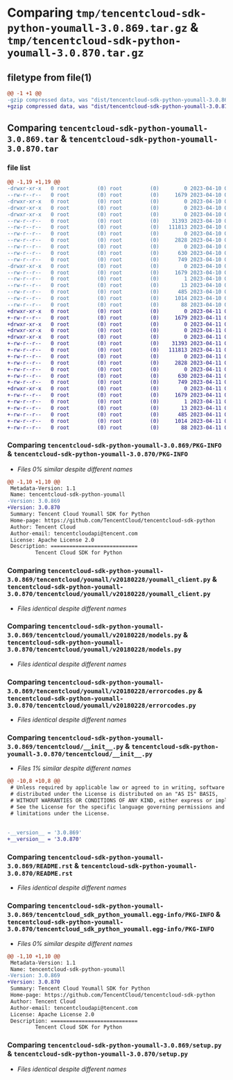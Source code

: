 # Comparing `tmp/tencentcloud-sdk-python-youmall-3.0.869.tar.gz` & `tmp/tencentcloud-sdk-python-youmall-3.0.870.tar.gz`

## filetype from file(1)

```diff
@@ -1 +1 @@
-gzip compressed data, was "dist/tencentcloud-sdk-python-youmall-3.0.869.tar", last modified: Mon Apr 10 03:19:06 2023, max compression
+gzip compressed data, was "dist/tencentcloud-sdk-python-youmall-3.0.870.tar", last modified: Tue Apr 11 04:04:41 2023, max compression
```

## Comparing `tencentcloud-sdk-python-youmall-3.0.869.tar` & `tencentcloud-sdk-python-youmall-3.0.870.tar`

### file list

```diff
@@ -1,19 +1,19 @@
-drwxr-xr-x   0 root         (0) root         (0)        0 2023-04-10 03:19:06.000000 tencentcloud-sdk-python-youmall-3.0.869/
--rw-r--r--   0 root         (0) root         (0)     1679 2023-04-10 03:19:06.000000 tencentcloud-sdk-python-youmall-3.0.869/PKG-INFO
-drwxr-xr-x   0 root         (0) root         (0)        0 2023-04-10 03:19:06.000000 tencentcloud-sdk-python-youmall-3.0.869/tencentcloud/
-drwxr-xr-x   0 root         (0) root         (0)        0 2023-04-10 03:19:06.000000 tencentcloud-sdk-python-youmall-3.0.869/tencentcloud/youmall/
-drwxr-xr-x   0 root         (0) root         (0)        0 2023-04-10 03:19:06.000000 tencentcloud-sdk-python-youmall-3.0.869/tencentcloud/youmall/v20180228/
--rw-r--r--   0 root         (0) root         (0)    31393 2023-04-10 03:19:05.000000 tencentcloud-sdk-python-youmall-3.0.869/tencentcloud/youmall/v20180228/youmall_client.py
--rw-r--r--   0 root         (0) root         (0)   111813 2023-04-10 03:19:05.000000 tencentcloud-sdk-python-youmall-3.0.869/tencentcloud/youmall/v20180228/models.py
--rw-r--r--   0 root         (0) root         (0)        0 2023-04-10 03:19:05.000000 tencentcloud-sdk-python-youmall-3.0.869/tencentcloud/youmall/v20180228/__init__.py
--rw-r--r--   0 root         (0) root         (0)     2828 2023-04-10 03:19:05.000000 tencentcloud-sdk-python-youmall-3.0.869/tencentcloud/youmall/v20180228/errorcodes.py
--rw-r--r--   0 root         (0) root         (0)        0 2023-04-10 03:19:05.000000 tencentcloud-sdk-python-youmall-3.0.869/tencentcloud/youmall/__init__.py
--rw-r--r--   0 root         (0) root         (0)      630 2023-04-10 03:19:05.000000 tencentcloud-sdk-python-youmall-3.0.869/tencentcloud/__init__.py
--rw-r--r--   0 root         (0) root         (0)      749 2023-04-10 03:19:05.000000 tencentcloud-sdk-python-youmall-3.0.869/README.rst
-drwxr-xr-x   0 root         (0) root         (0)        0 2023-04-10 03:19:06.000000 tencentcloud-sdk-python-youmall-3.0.869/tencentcloud_sdk_python_youmall.egg-info/
--rw-r--r--   0 root         (0) root         (0)     1679 2023-04-10 03:19:06.000000 tencentcloud-sdk-python-youmall-3.0.869/tencentcloud_sdk_python_youmall.egg-info/PKG-INFO
--rw-r--r--   0 root         (0) root         (0)        1 2023-04-10 03:19:06.000000 tencentcloud-sdk-python-youmall-3.0.869/tencentcloud_sdk_python_youmall.egg-info/dependency_links.txt
--rw-r--r--   0 root         (0) root         (0)       13 2023-04-10 03:19:06.000000 tencentcloud-sdk-python-youmall-3.0.869/tencentcloud_sdk_python_youmall.egg-info/top_level.txt
--rw-r--r--   0 root         (0) root         (0)      485 2023-04-10 03:19:06.000000 tencentcloud-sdk-python-youmall-3.0.869/tencentcloud_sdk_python_youmall.egg-info/SOURCES.txt
--rw-r--r--   0 root         (0) root         (0)     1014 2023-04-10 03:19:05.000000 tencentcloud-sdk-python-youmall-3.0.869/setup.py
--rw-r--r--   0 root         (0) root         (0)       88 2023-04-10 03:19:06.000000 tencentcloud-sdk-python-youmall-3.0.869/setup.cfg
+drwxr-xr-x   0 root         (0) root         (0)        0 2023-04-11 04:04:41.000000 tencentcloud-sdk-python-youmall-3.0.870/
+-rw-r--r--   0 root         (0) root         (0)     1679 2023-04-11 04:04:41.000000 tencentcloud-sdk-python-youmall-3.0.870/PKG-INFO
+drwxr-xr-x   0 root         (0) root         (0)        0 2023-04-11 04:04:41.000000 tencentcloud-sdk-python-youmall-3.0.870/tencentcloud/
+drwxr-xr-x   0 root         (0) root         (0)        0 2023-04-11 04:04:41.000000 tencentcloud-sdk-python-youmall-3.0.870/tencentcloud/youmall/
+drwxr-xr-x   0 root         (0) root         (0)        0 2023-04-11 04:04:41.000000 tencentcloud-sdk-python-youmall-3.0.870/tencentcloud/youmall/v20180228/
+-rw-r--r--   0 root         (0) root         (0)    31393 2023-04-11 04:04:41.000000 tencentcloud-sdk-python-youmall-3.0.870/tencentcloud/youmall/v20180228/youmall_client.py
+-rw-r--r--   0 root         (0) root         (0)   111813 2023-04-11 04:04:41.000000 tencentcloud-sdk-python-youmall-3.0.870/tencentcloud/youmall/v20180228/models.py
+-rw-r--r--   0 root         (0) root         (0)        0 2023-04-11 04:04:41.000000 tencentcloud-sdk-python-youmall-3.0.870/tencentcloud/youmall/v20180228/__init__.py
+-rw-r--r--   0 root         (0) root         (0)     2828 2023-04-11 04:04:41.000000 tencentcloud-sdk-python-youmall-3.0.870/tencentcloud/youmall/v20180228/errorcodes.py
+-rw-r--r--   0 root         (0) root         (0)        0 2023-04-11 04:04:41.000000 tencentcloud-sdk-python-youmall-3.0.870/tencentcloud/youmall/__init__.py
+-rw-r--r--   0 root         (0) root         (0)      630 2023-04-11 04:04:41.000000 tencentcloud-sdk-python-youmall-3.0.870/tencentcloud/__init__.py
+-rw-r--r--   0 root         (0) root         (0)      749 2023-04-11 04:04:41.000000 tencentcloud-sdk-python-youmall-3.0.870/README.rst
+drwxr-xr-x   0 root         (0) root         (0)        0 2023-04-11 04:04:41.000000 tencentcloud-sdk-python-youmall-3.0.870/tencentcloud_sdk_python_youmall.egg-info/
+-rw-r--r--   0 root         (0) root         (0)     1679 2023-04-11 04:04:41.000000 tencentcloud-sdk-python-youmall-3.0.870/tencentcloud_sdk_python_youmall.egg-info/PKG-INFO
+-rw-r--r--   0 root         (0) root         (0)        1 2023-04-11 04:04:41.000000 tencentcloud-sdk-python-youmall-3.0.870/tencentcloud_sdk_python_youmall.egg-info/dependency_links.txt
+-rw-r--r--   0 root         (0) root         (0)       13 2023-04-11 04:04:41.000000 tencentcloud-sdk-python-youmall-3.0.870/tencentcloud_sdk_python_youmall.egg-info/top_level.txt
+-rw-r--r--   0 root         (0) root         (0)      485 2023-04-11 04:04:41.000000 tencentcloud-sdk-python-youmall-3.0.870/tencentcloud_sdk_python_youmall.egg-info/SOURCES.txt
+-rw-r--r--   0 root         (0) root         (0)     1014 2023-04-11 04:04:41.000000 tencentcloud-sdk-python-youmall-3.0.870/setup.py
+-rw-r--r--   0 root         (0) root         (0)       88 2023-04-11 04:04:41.000000 tencentcloud-sdk-python-youmall-3.0.870/setup.cfg
```

### Comparing `tencentcloud-sdk-python-youmall-3.0.869/PKG-INFO` & `tencentcloud-sdk-python-youmall-3.0.870/PKG-INFO`

 * *Files 0% similar despite different names*

```diff
@@ -1,10 +1,10 @@
 Metadata-Version: 1.1
 Name: tencentcloud-sdk-python-youmall
-Version: 3.0.869
+Version: 3.0.870
 Summary: Tencent Cloud Youmall SDK for Python
 Home-page: https://github.com/TencentCloud/tencentcloud-sdk-python
 Author: Tencent Cloud
 Author-email: tencentcloudapi@tencent.com
 License: Apache License 2.0
 Description: ============================
         Tencent Cloud SDK for Python
```

### Comparing `tencentcloud-sdk-python-youmall-3.0.869/tencentcloud/youmall/v20180228/youmall_client.py` & `tencentcloud-sdk-python-youmall-3.0.870/tencentcloud/youmall/v20180228/youmall_client.py`

 * *Files identical despite different names*

### Comparing `tencentcloud-sdk-python-youmall-3.0.869/tencentcloud/youmall/v20180228/models.py` & `tencentcloud-sdk-python-youmall-3.0.870/tencentcloud/youmall/v20180228/models.py`

 * *Files identical despite different names*

### Comparing `tencentcloud-sdk-python-youmall-3.0.869/tencentcloud/youmall/v20180228/errorcodes.py` & `tencentcloud-sdk-python-youmall-3.0.870/tencentcloud/youmall/v20180228/errorcodes.py`

 * *Files identical despite different names*

### Comparing `tencentcloud-sdk-python-youmall-3.0.869/tencentcloud/__init__.py` & `tencentcloud-sdk-python-youmall-3.0.870/tencentcloud/__init__.py`

 * *Files 1% similar despite different names*

```diff
@@ -10,8 +10,8 @@
 # Unless required by applicable law or agreed to in writing, software
 # distributed under the License is distributed on an "AS IS" BASIS,
 # WITHOUT WARRANTIES OR CONDITIONS OF ANY KIND, either express or implied.
 # See the License for the specific language governing permissions and
 # limitations under the License.
 
 
-__version__ = '3.0.869'
+__version__ = '3.0.870'
```

### Comparing `tencentcloud-sdk-python-youmall-3.0.869/README.rst` & `tencentcloud-sdk-python-youmall-3.0.870/README.rst`

 * *Files identical despite different names*

### Comparing `tencentcloud-sdk-python-youmall-3.0.869/tencentcloud_sdk_python_youmall.egg-info/PKG-INFO` & `tencentcloud-sdk-python-youmall-3.0.870/tencentcloud_sdk_python_youmall.egg-info/PKG-INFO`

 * *Files 0% similar despite different names*

```diff
@@ -1,10 +1,10 @@
 Metadata-Version: 1.1
 Name: tencentcloud-sdk-python-youmall
-Version: 3.0.869
+Version: 3.0.870
 Summary: Tencent Cloud Youmall SDK for Python
 Home-page: https://github.com/TencentCloud/tencentcloud-sdk-python
 Author: Tencent Cloud
 Author-email: tencentcloudapi@tencent.com
 License: Apache License 2.0
 Description: ============================
         Tencent Cloud SDK for Python
```

### Comparing `tencentcloud-sdk-python-youmall-3.0.869/setup.py` & `tencentcloud-sdk-python-youmall-3.0.870/setup.py`

 * *Files identical despite different names*

